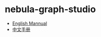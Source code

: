 # nebula-graph-studio
- [English Mannual](./docs/nebula-graph-studio-user-guide-en.md)
- [中文手册](./docs/Rnebula-graph-studio-user-guide-cn.md)

